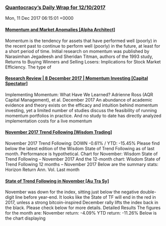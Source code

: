 ### [Quantocracy’s Daily Wrap for 12/10/2017](http://quantocracy.com/quantocracys-daily-wrap-for-12102017/)
Mon, 11 Dec 2017 06:15:01 +0000
#### [Momentum and Market Anomalies [Alpha Architect]](http://quantocracy.com/redirect.php?key=XpXNtjETdu&source=feedburner)
Momentum is the tendency for assets that have performed well (poorly) in the recent past to continue to perform well (poorly) in the future, at least for a short period of time. Initial research on momentum was published by Narasimhan Jegadeesh and Sheridan Titman, authors of the 1993 study, Returns to Buying Winners and Selling Losers: Implications for Stock Market Efficiency. The type of
#### [Research Review | 8 December 2017 | Momentum Investing [Capital Spectator]](http://quantocracy.com/redirect.php?key=oS2yeTlDLX&source=feedburner)
Implementing Momentum: What Have We Learned? Adrienne Ross (AQR Capital Management), et al. December 2017 An abundance of academic evidence and theory exists on the efficacy and intuition behind momentum investing, yet a limited number of studies discuss the feasibility of running momentum portfolios in practice. And no study to date has directly analyzed implementation costs for a live momentum
#### [November 2017 Trend Following [Wisdom Trading]](http://quantocracy.com/redirect.php?key=4AhembgLyO&source=feedburner)
November 2017 Trend Following: DOWN -0.61% / YTD: -15.45% Please find below the latest edition of the Wisdom State of Trend Following as of last month. Performance is hypothetical. Chart for November: Wisdom State of Trend Following – November 2017 And the 12-month chart: Wisdom State of Trend Following 12 months – November 2017 Below are the summary stats: Horizon Return Ann. Vol. Last month
#### [State of Trend Following in November [Au Tra Sy]](http://quantocracy.com/redirect.php?key=HweFkIYZBb&source=feedburner)
November was down for the index, sitting just below the negative double-digit line before year-end. It looks like the State of TF will end in the red in 2017, unless a strong bitcoin-inspired December rally lifts the index back in the black. Please check below for more details. Detailed Results The figures for the month are: November return: -4.09% YTD return: -11.26% Below is the chart displaying

